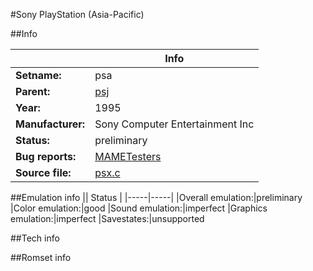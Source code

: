 #Sony PlayStation (Asia-Pacific)

##Info

||Info|
|-----|-----|
|**Setname:**|psa
|**Parent:**|[psj](psj.md)
|**Year:**|1995
|**Manufacturer:**|Sony Computer Entertainment Inc
|**Status:**|preliminary
|**Bug reports:**|[MAMETesters](http://mametesters.org/view_all_set.php?type=1&temporary=y&search=psx.c)
|**Source file:**|[psx.c](https://github.com/mamedev/mame/blob/master/src/mess/drivers/psx.c)

##Emulation info
|| Status |
|-----|-----|
|Overall emulation:|preliminary
|Color emulation:|good
|Sound emulation:|imperfect
|Graphics emulation:|imperfect
|Savestates:|unsupported

##Tech info

##Romset info

<!--- START OF EDITED COMMENT DO NOT TOUCH TEXT ABOVE-->
